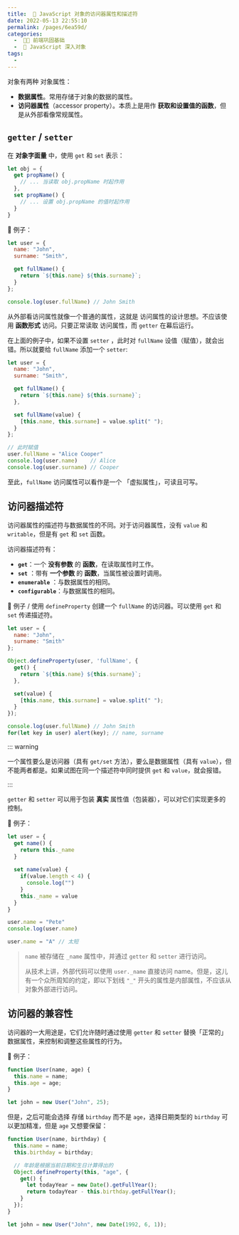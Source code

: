 ```yaml
---
title:  🔦 JavaScript 对象的访问器属性和描述符
date: 2022-05-13 22:55:10
permalink: /pages/6ea59d/
categories:
  -  🚶🏻 前端巩固基础
  -  📒 JavaScript 深入对象
tags:
  - 
---
```


对象有两种 对象属性：

+ **数据属性**。常用存储于对象的数据的属性。
+ **访问器属性**（accessor property）。本质上是用作 **获取和设置值的函数**，但是从外部看像常规属性。



##  `getter` / `setter`

在 **对象字面量** 中，使用 `get` 和 `set` 表示：

```js
let obj = {
  get propName() {
    // ... 当读取 obj.propName 时起作用
  },
  set propName() {
    // ... 设置 obj.propName 的值时起作用
  }
}
```



🌰 例子：

```js
let user = {
  name: "John",
  surname: "Smith",

  get fullName() {
    return `${this.name} ${this.surname}`;
  }
};

console.log(user.fullName) // John Smith 
```



从外部看访问属性就像一个普通的属性，这就是 访问属性的设计思想。不应该使用 **函数形式** 访问。只要正常读取 访问属性，而 `getter` 在幕后运行。

在上面的例子中，如果不设置 `setter` ，此时对 `fullName` 设值（赋值），就会出错。所以就要给 `fullName` 添加一个 `setter`:

```js
let user = {
  name: "John",
  surname: "Smith",

  get fullName() {
    return `${this.name} ${this.surname}`;
  },

  set fullName(value) {
    [this.name, this.surname] = value.split(" ");
  }
};

// 此时赋值
user.fullName = "Alice Cooper" 
console.log(user.name)    // Alice
console.log(user.surname) // Cooper
```



至此，`fullName` 访问属性可以看作是一个 「虚拟属性」，可读且可写。



## 访问器描述符

访问器属性的描述符与数据属性的不同。对于访问器属性，没有 `value` 和 `writable`，但是有 `get` 和 `set` 函数。

访问器描述符有：

+ **`get`**：一个 **没有参数** 的 **函数**，在读取属性时工作。
+ **`set`** ：带有 **一个参数** 的 **函数**，当属性被设置时调用。
+ **`enumerable`** ：与数据属性的相同。
+ **`configurable`**：与数据属性的相同。



🌰 例子 / 使用 `defineProperty` 创建一个 `fullName` 的访问器。可以使用 `get` 和 `set` 传递描述符。

```js
let user = {
  name: "John",
  surname: "Smith"
};

Object.defineProperty(user, 'fullName', {
  get() {
    return `${this.name} ${this.surname}`;
  },

  set(value) {
    [this.name, this.surname] = value.split(" ");
  }
});

console.log(user.fullName) // John Smith
for(let key in user) alert(key); // name, surname
```

::: warning 

一个属性要么是访问器（具有 `get/set` 方法），要么是数据属性（具有 `value`），但不能两者都是。如果试图在同一个描述符中同时提供 `get` 和 `value`，就会报错。

:::



`getter` 和 `setter` 可以用于包装 **真实** 属性值（包装器），可以对它们实现更多的控制。 

🌰 例子：
```js
let user = {
  get name() {
    return this._name
  }
  
  set name(value) {
    if(value.length < 4) {
      console.log("")
    }
    this._name = value
  }
}

user.name = "Pete"
console.log(user.name)

user.name = "A" // 太短
```

> `name` 被存储在 `_name` 属性中，并通过 `getter` 和 `setter` 进行访问。
>
> 从技术上讲，外部代码可以使用 `user._name` 直接访问 name。但是，这儿有一个众所周知的约定，即以下划线 `"_"` 开头的属性是内部属性，不应该从对象外部进行访问。



## 访问器的兼容性

访问器的一大用途是，它们允许随时通过使用 `getter` 和 `setter` 替换「正常的」数据属性，来控制和调整这些属性的行为。



🌰 例子：
```js
function User(name, age) {
  this.name = name;
  this.age = age;
}

let john = new User("John", 25);
```

但是，之后可能会选择 存储 `birthday` 而不是 `age`，选择日期类型的 `birthday` 可以更加精准，但是 `age` 又想要保留：
```js
function User(name, birthday) {
  this.name = name;
  this.birthday = birthday;

  // 年龄是根据当前日期和生日计算得出的
  Object.defineProperty(this, "age", {
    get() {
      let todayYear = new Date().getFullYear();
      return todayYear - this.birthday.getFullYear();
    }
  });
}

let john = new User("John", new Date(1992, 6, 1));
```

